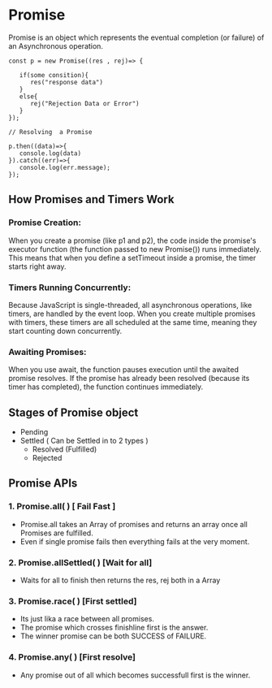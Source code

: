 # Promise

Promise is an object which represents the eventual completion (or failure)  of an Asynchronous operation.
```
const p = new Promise((res , rej)=> {

   if(some consition){
      res("response data")
   }
   else{
      rej("Rejection Data or Error")
   }
});

// Resolving  a Promise

p.then((data)=>{
   console.log(data)
}).catch((err)=>{
   console.log(err.message);
});
```

## How Promises and Timers Work
### Promise Creation: 
When you create a promise (like p1 and p2), the code inside the promise's executor function (the function passed to new Promise()) runs immediately. This means that when you define a setTimeout inside a promise, the timer starts right away.

### Timers Running Concurrently:
 Because JavaScript is single-threaded, all asynchronous operations, like timers, are handled by the event loop. When you create multiple promises with timers, these timers are all scheduled at the same time, meaning they start counting down concurrently.

### Awaiting Promises:
When you use await, the function pauses execution until the awaited promise resolves. If the promise has already been resolved (because its timer has completed), the function continues immediately. 

## Stages of Promise object
- Pending
- Settled ( Can be Settled in to 2 types )
   - Resolved (Fulfilled)
   - Rejected

## Promise APIs


### 1. Promise.all( ) [ Fail Fast ]

- Promise.all takes an Array of promises and returns an array once all Promises are fulfilled.
- Even if single promise fails then everything fails at the very moment.

### 2. Promise.allSettled( ) [Wait for all]
- Waits for all to finish then returns the res, rej both in a Array

### 3. Promise.race( ) [First settled] 
- Its just lika a race between all promises.
- The promise which crosses finishline first is the answer.
- The winner promise can be both SUCCESS of FAILURE.

### 4. Promise.any( ) [First resolve]
- Any promise out of all which becomes successfull first is the winner.

